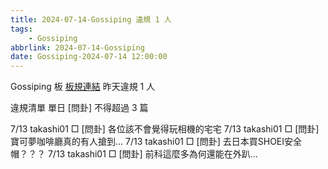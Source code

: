 ```yaml
---
title: 2024-07-14-Gossiping 違規 1 人
tags:
    - Gossiping
abbrlink: 2024-07-14-Gossiping
date: Gossiping-2024-07-14 12:00:00
---
```

Gossiping 板 [板規連結](https://www.ptt.cc/bbs/Gossiping/M.1637425085.A.07D.html)
昨天違規 1 人
<!-- more -->

違規清單
單日 [問卦] 不得超過 3 篇

7/13 takashi01 □ [問卦] 各位該不會覺得玩相機的宅宅
7/13 takashi01 □ [問卦] 寶可夢咖啡廳真的有人搶到…
7/13 takashi01 □ [問卦] 去日本買SHOEI安全帽？？？
7/13 takashi01 □ [問卦] 前科這麼多為何還能在外趴…
